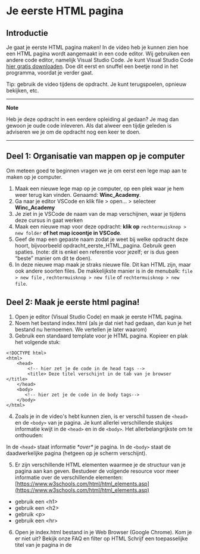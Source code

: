 # Je eerste HTML pagina

## Introductie

Je gaat je eerste HTML pagina maken! In de video heb je kunnen zien hoe een HTML pagina wordt aangemaakt in een code editor. Wij gebruiken een andere code editor, namelijk Visual Studio Code. Je kunt Visual Studio Code [hier gratis downloaden](https://code.visualstudio.com/). Doe dit eerst en snuffel een beetje rond in het programma, voordat je verder gaat.

Tip: gebruik de video tijdens de opdracht. Je kunt terugspoelen, opnieuw bekijken, etc.

---

**Note**

Heb je deze opdracht in een eerdere opleiding al gedaan? Je mag dan gewoon je oude code inleveren. Als dat alweer een tijdje geleden is adviseren we je om de opdracht nog een keer te doen.

---

## Deel 1: Organisatie van mappen op je computer

Om meteen goed te beginnen vragen we je om eerst een lege map aan te maken op je computer.

1. Maak een nieuwe lege map op je computer, op een plek waar je hem weer terug kan vinden. Genaamd: **Winc_Academy**.
2. Ga naar je editor VSCode en klik file > open... > selecteer **Winc_Academy**
3. Je ziet in je VSCode de naam van de map verschijnen, waar je tijdens deze cursus in gaat werken
4. Maak een nieuwe map voor deze opdracht: **klik op** `rechtermuisknop > new folder` **of het map icoontje in VSCode**.
5. Geef de map een gepaste naam zodat je weet bij welke opdracht deze hoort, bijvoorbeeld opdracht_eerste_HTML_pagina. Gebruik geen spaties. (note: dit is enkel een referentie voor jezelf; er is dus geen “beste” manier om dit te doen).
6. In deze nieuwe map maak je straks nieuwe file. Dit kan HTML zijn, maar ook andere soorten files. De makkelijkste manier is in de menubalk: `file > new file` , `rechtermuisknop > new file` of `rechtermuisknop > new file`.

## Deel 2: Maak je eerste html pagina!

1. Open je editor (Visual Studio Code) en maak je eerste HTML pagina.
2. Noem het bestand index.html (als je dat niet had gedaan, dan kun je het bestand nu hernoemen. We vertellen je later waarom)
3. Gebruik een standaard template voor je HTML pagina. Kopieer en plak het volgende stuk:

```
<!DOCTYPE html>
<html>
    <head>
        <!-- hier zet je de code in de head tags -->
        <title> Deze titel verschijnt in de tab van je browser </title>
    </head>
    <body>
       <!-- hier zet je de code in de body tags-->
    </body>
</html>
```

4. Zoals je in de video's hebt kunnen zien, is er verschil tussen de `<head>` en de `<body>` van je pagina. Je kunt allerlei verschillende stukjes informatie kwijt in de `<head>` en in de `<body>`. Het allerbelangrijkste om te onthouden:

In de `<head>` staat informatie _\*over\*_ je pagina. In de `<body>` staat de daadwerkelijke pagina (hetgeen op je scherm verschijnt).

5. Er zijn verschillende HTML elementen waarmee je de structuur van je pagina aan kan geven. Bestudeer de volgende resource voor meer informatie over de verschillende elementen: [https://www.w3schools.com/html/html_elements.asp](https://www.w3schools.com/html/html_elements.asp)

- gebruik een &lt;h1&gt;
- gebruik een &lt;h2&gt;
- gebruik &lt;p&gt;
- gebruik een &lt;hr&gt;

6. Open je index.html bestand in je Web Browser (Google Chrome).
   Kom je er niet uit? Bekijk onze FAQ en filter op HTML
   Schrijf een toepasselijke titel van je pagina in de <title> tags die in je <head> van je pagina staan.
